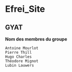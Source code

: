 # Efrei_Site

## GYAT

 **Nom des membres du groupe** 
```
Antoine Mourlot
Pierre Thill
Hugo Charles
Théodore Mignot
Lubin Lauwers 
```
